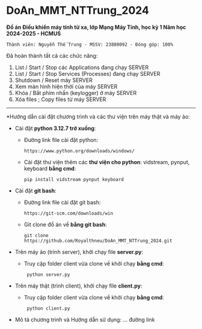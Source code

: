 # DoAn_MMT_NTTrung_2024

**Đồ án Điều khiển máy tính từ xa, lớp Mạng Máy Tính, học kỳ 1 Năm học 2024-2025 - HCMUS**

    Thành viên: Nguyễn Thế Trung - MSSV: 23880092 - Đóng góp: 100%

Đã hoàn thành tất cả các chức năng:

   1.	List / Start / Stop các Applications đang chạy SERVER 
   2.	List / Start / Stop Services (Processes) đang chạy SERVER 
   3.	Shutdown / Reset máy SERVER 
   4.	Xem màn hình hiện thời của máy SERVER 
   5.	Khóa / Bắt phím nhấn (keylogger) ở máy SERVER 
   6.	Xóa files ; Copy files từ máy SERVER

_________________________________________________________________________________________
*Hướng dẫn cài đặt chương trình và các thư viện trên máy thật và máy ảo:
    
- Cài đặt **python 3.12.7 trở xuống**:
  + Đường link file cài đặt python:
  
        https://www.python.org/downloads/windows/
    
  + Cài đặt thư viện thêm các **thư viện cho python**: vidstream, pynput, keyboard **bằng cmd**:
        
        pip install vidstream pynput keyboard
    
- Cài đặt **git bash**:
  + Đường link file cài đặt git bash:
  
        https://git-scm.com/downloads/win
    
  + Git clone đồ án về **bằng git bash**:
        
        git clone https://github.com/Royalthneu/DoAn_MMT_NTTrung_2024.git   

- Trên máy ảo (trình server), khởi chạy file **server.py**: 
  + Truy cập folder client vừa clone về khởi chạy  **bằng cmd**:
         
         python server.py
  
- Trên máy thật (trình client), khởi chạy file **client.py**:
  + Truy cập folder client vừa clone về khởi chạy **bằng cmd**:
         
         python client.py

* Mô tả chương trình và Hướng dẫn sử dụng: ... đường link

